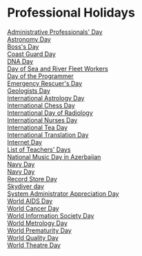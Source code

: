 # Professional Holidays
[Administrative Professionals' Day](https://en.wikipedia.org/wiki/Administrative_Professionals%27_Day)<br>
[Astronomy Day](https://en.wikipedia.org/wiki/Astronomy_Day)<br>
[Boss's Day](https://en.wikipedia.org/wiki/Boss%27s_Day)<br>
[Coast Guard Day](https://en.wikipedia.org/wiki/Coast_Guard_Day)<br>
[DNA Day](https://en.wikipedia.org/wiki/DNA_Day)<br>
[Day of Sea and River Fleet Workers](https://en.wikipedia.org/wiki/Day_of_Sea_and_River_Fleet_Workers)<br>
[Day of the Programmer](https://en.wikipedia.org/wiki/Day_of_the_Programmer)<br>
[Emergency Rescuer's Day](https://en.wikipedia.org/wiki/Emergency_Rescuer%27s_Day)<br>
[Geologists Day](https://en.wikipedia.org/wiki/Geologists_Day)<br>
[International Astrology Day](https://en.wikipedia.org/wiki/International_Astrology_Day)<br>
[International Chess Day](https://en.wikipedia.org/wiki/International_Chess_Day)<br>
[International Day of Radiology](https://en.wikipedia.org/wiki/International_Day_of_Radiology)<br>
[International Nurses Day](https://en.wikipedia.org/wiki/International_Nurses_Day)<br>
[International Tea Day](https://en.wikipedia.org/wiki/International_Tea_Day)<br>
[International Translation Day](https://en.wikipedia.org/wiki/International_Translation_Day)<br>
[Internet Day](https://en.wikipedia.org/wiki/Internet_Day)<br>
[List of Teachers' Days](https://en.wikipedia.org/wiki/List_of_Teachers%27_Days)<br>
[National Music Day in Azerbaijan](https://en.wikipedia.org/wiki/National_Music_Day_in_Azerbaijan)<br>
[Navy Day](https://en.wikipedia.org/wiki/Navy_Day_(Russia))<br>
[Navy Day](https://en.wikipedia.org/wiki/Navy_Day_(Turkmenistan))<br>
[Record Store Day](https://en.wikipedia.org/wiki/Record_Store_Day)<br>
[Skydiver day](https://en.wikipedia.org/wiki/Skydiver_day)<br>
[System Administrator Appreciation Day](https://en.wikipedia.org/wiki/System_Administrator_Appreciation_Day)<br>
[World AIDS Day](https://en.wikipedia.org/wiki/World_AIDS_Day)<br>
[World Cancer Day](https://en.wikipedia.org/wiki/World_Cancer_Day)<br>
[World Information Society Day](https://en.wikipedia.org/wiki/World_Information_Society_Day)<br>
[World Metrology Day](https://en.wikipedia.org/wiki/World_Metrology_Day)<br>
[World Prematurity Day](https://en.wikipedia.org/wiki/World_Prematurity_Day)<br>
[World Quality Day](https://en.wikipedia.org/wiki/World_Quality_Day)<br>
[World Theatre Day](https://en.wikipedia.org/wiki/World_Theatre_Day)<br>
